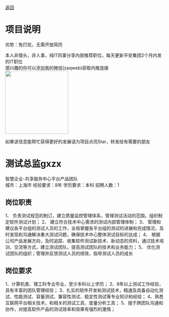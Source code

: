 [返回](../)

# 项目说明

优势：免打扰，无需开放简历

本人非猎头，非人事，纯IT同事分享内部推荐职位，每天更新平安集团2个月内发的IT职位  
感兴趣的你可以添加我的微信(zaqweb)获取内推连接  
<img src="https://github.com/zaqweb/PA-IT-JOBS/blob/master/WechatICode.jpeg"  height="200" width="200">

如果该信息能帮忙获得更好的发展请为项目点亮Star，转发给有需要的朋友

# 测试总监gxzx
智慧企业-共享服务中心平台产品团队  
城市：上海市 经验要求：8年 学历要求：本科  招聘人数：1

## 岗位职责
1、 负责测试规范的制订，建立质量监控管理体系，管理测试活动的范围，组织制定软件测试计划；
2、 建立符合技术中心需求的测试内部管理体制；
3、 管理和建议各平台组的测试人员的工作，全局掌握各平台组的测试的进展和完成情况，及时发现和沟通解决重大测试问题，确保技术中心整体测试目标的达成；
4、 根据公司产品发展方向，及时追踪、收集软件测试新技术、新动态的资料，通过技术培训、交流等方式，建立测试团队，提高测试团队的技术和业务能力；
5、 优化测试团队的组织；管理并反馈测试人员的绩效，指导测试人员的成长

## 岗位要求
1、计算机类、理工科专业毕业，至少本科以上学历；
2、8年以上测试工作经验， 具有丰富的团队管理经验；
3、扎实的软件开发和测试技术，精通及具备自动化测试、性能测试、容量测试、兼容性测试、稳定性测试等专业知识和经验；
4、熟悉互联网平台相关技术，和相关的测试工具、度量分析工具；
5、擅于跨团队沟通和协作，对提高软件产品的测试效率和效果有强烈的激情；




